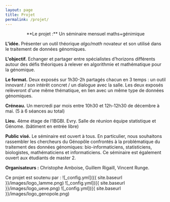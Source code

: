 ```yaml
---
layout: page
title: Projet
permalink: /projet/
---
```


<center>**Le projet :** Un séminaire mensuel maths+génimique</center>

**L'idée.** Présenter un outil théorique _algo/math_ novateur et son utilisé dans le traitement de données génomiques.

**L'objectif.** Echanger et partager entre spécialistes d’horizons différents autour des défis théoriques à relever en algorithmie et mathématique pour la génomique.

**Le format.** Deux exposés sur 1h30-2h partagés chacun en 3 temps : un outil innovant / son intérêt concret / un dialogue avec la salle. Les deux exposés relèveront d'une même thématique, en lien avec un même type de données génomiques.

**Créneau.** Un mercredi par mois entre 10h30 et 12h-12h30 de décembre à mai. (5 à 6 séances au total)

**Lieu.**  4ème étage de l’IBGBI. Evry. Salle de réunion équipe statistique et Génome. (bâtiment en entrée libre)

**Public visé.** Le séminaire est ouvert à tous. En particulier, nous souhaitons rassembler les chercheurs du Génopôle confrontés à la problématique du traitement des données génomiques: bio-informaticiens, statisticiens, biologistes, mathématiciens et informaticiens. Ce séminaire est également ouvert aux étudiants de master 2.

**Organisateurs :** Christophe Amboise, Guillem Rigaill, Vincent Runge.

Ce projet est soutenu par :
![_config.yml]({{ site.baseurl }}/images/logo_lamme.png)
![_config.yml]({{ site.baseurl }}/images/logo_ueve.png)
![_config.yml]({{ site.baseurl }}/images/logo_genopole.png)
